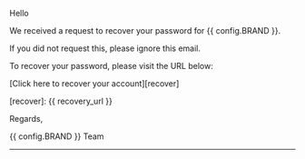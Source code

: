 Hello

We received a request to recover your password for {{ config.BRAND }}.

If you did not request this, please ignore this email.

To recover your password, please visit the URL below:

[Click here to recover your account][recover]

[recover]: {{ recovery_url }}

Regards,

{{ config.BRAND }} Team

***

